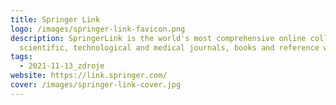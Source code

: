 ```yaml
---
title: Springer Link
logo: /images/springer-link-favicon.png
description: SpringerLink is the world's most comprehensive online collection of
  scientific, technological and medical journals, books and reference works.
tags:
  - 2021-11-13_zdroje
website: https://link.springer.com/
cover: /images/springer-link-cover.jpg
---
```

